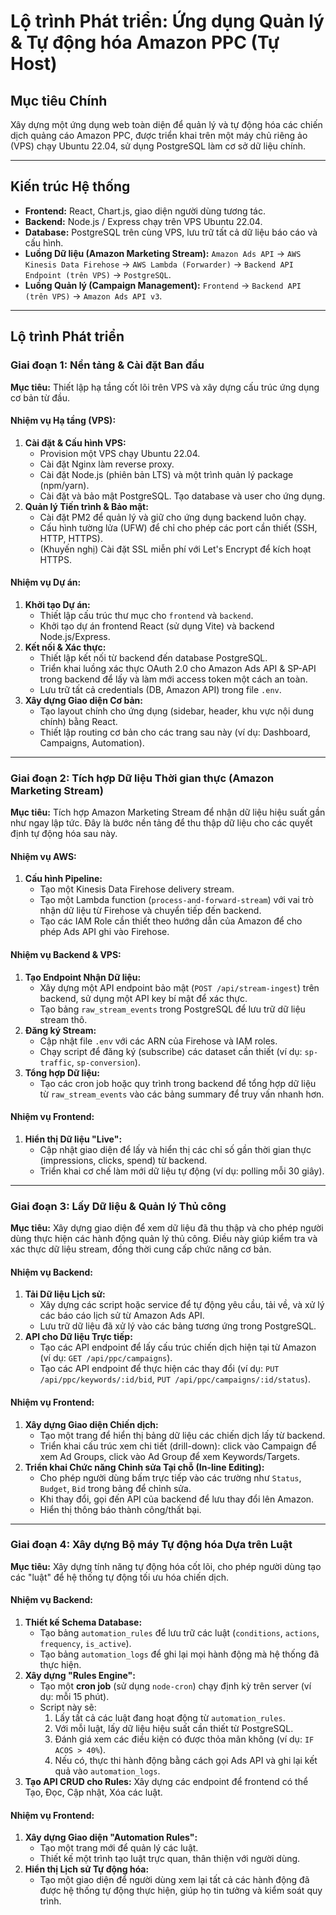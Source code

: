 # Lộ trình Phát triển: Ứng dụng Quản lý & Tự động hóa Amazon PPC (Tự Host)

## Mục tiêu Chính

Xây dựng một ứng dụng web toàn diện để quản lý và tự động hóa các chiến dịch quảng cáo Amazon PPC, được triển khai trên một máy chủ riêng ảo (VPS) chạy Ubuntu 22.04, sử dụng PostgreSQL làm cơ sở dữ liệu chính.

---

## Kiến trúc Hệ thống

-   **Frontend:** React, Chart.js, giao diện người dùng tương tác.
-   **Backend:** Node.js / Express chạy trên VPS Ubuntu 22.04.
-   **Database:** PostgreSQL trên cùng VPS, lưu trữ tất cả dữ liệu báo cáo và cấu hình.
-   **Luồng Dữ liệu (Amazon Marketing Stream):** `Amazon Ads API` → `AWS Kinesis Data Firehose` → `AWS Lambda (Forwarder)` → `Backend API Endpoint (trên VPS)` → `PostgreSQL`.
-   **Luồng Quản lý (Campaign Management):** `Frontend` → `Backend API (trên VPS)` → `Amazon Ads API v3`.

---

## Lộ trình Phát triển

### Giai đoạn 1: Nền tảng & Cài đặt Ban đầu

**Mục tiêu:** Thiết lập hạ tầng cốt lõi trên VPS và xây dựng cấu trúc ứng dụng cơ bản từ đầu.

#### Nhiệm vụ Hạ tầng (VPS):
1.  **Cài đặt & Cấu hình VPS:**
    -   Provision một VPS chạy Ubuntu 22.04.
    -   Cài đặt Nginx làm reverse proxy.
    -   Cài đặt Node.js (phiên bản LTS) và một trình quản lý package (npm/yarn).
    -   Cài đặt và bảo mật PostgreSQL. Tạo database và user cho ứng dụng.
2.  **Quản lý Tiến trình & Bảo mật:**
    -   Cài đặt PM2 để quản lý và giữ cho ứng dụng backend luôn chạy.
    -   Cấu hình tường lửa (UFW) để chỉ cho phép các port cần thiết (SSH, HTTP, HTTPS).
    -   (Khuyến nghị) Cài đặt SSL miễn phí với Let's Encrypt để kích hoạt HTTPS.

#### Nhiệm vụ Dự án:
1.  **Khởi tạo Dự án:**
    -   Thiết lập cấu trúc thư mục cho `frontend` và `backend`.
    -   Khởi tạo dự án frontend React (sử dụng Vite) và backend Node.js/Express.
2.  **Kết nối & Xác thực:**
    -   Thiết lập kết nối từ backend đến database PostgreSQL.
    -   Triển khai luồng xác thực OAuth 2.0 cho Amazon Ads API & SP-API trong backend để lấy và làm mới access token một cách an toàn.
    -   Lưu trữ tất cả credentials (DB, Amazon API) trong file `.env`.
3.  **Xây dựng Giao diện Cơ bản:**
    -   Tạo layout chính cho ứng dụng (sidebar, header, khu vực nội dung chính) bằng React.
    -   Thiết lập routing cơ bản cho các trang sau này (ví dụ: Dashboard, Campaigns, Automation).

---

### Giai đoạn 2: Tích hợp Dữ liệu Thời gian thực (Amazon Marketing Stream)

**Mục tiêu:** Tích hợp Amazon Marketing Stream để nhận dữ liệu hiệu suất gần như ngay lập tức. Đây là bước nền tảng để thu thập dữ liệu cho các quyết định tự động hóa sau này.

#### Nhiệm vụ AWS:
1.  **Cấu hình Pipeline:**
    -   Tạo một Kinesis Data Firehose delivery stream.
    -   Tạo một Lambda function (`process-and-forward-stream`) với vai trò nhận dữ liệu từ Firehose và chuyển tiếp đến backend.
    -   Tạo các IAM Role cần thiết theo hướng dẫn của Amazon để cho phép Ads API ghi vào Firehose.

#### Nhiệm vụ Backend & VPS:
1.  **Tạo Endpoint Nhận Dữ liệu:**
    -   Xây dựng một API endpoint bảo mật (`POST /api/stream-ingest`) trên backend, sử dụng một API key bí mật để xác thực.
    -   Tạo bảng `raw_stream_events` trong PostgreSQL để lưu trữ dữ liệu stream thô.
2.  **Đăng ký Stream:**
    -   Cập nhật file `.env` với các ARN của Firehose và IAM roles.
    -   Chạy script để đăng ký (subscribe) các dataset cần thiết (ví dụ: `sp-traffic`, `sp-conversion`).
3.  **Tổng hợp Dữ liệu:**
    -   Tạo các cron job hoặc quy trình trong backend để tổng hợp dữ liệu từ `raw_stream_events` vào các bảng summary để truy vấn nhanh hơn.

#### Nhiệm vụ Frontend:
1.  **Hiển thị Dữ liệu "Live":**
    -   Cập nhật giao diện để lấy và hiển thị các chỉ số gần thời gian thực (impressions, clicks, spend) từ backend.
    -   Triển khai cơ chế làm mới dữ liệu tự động (ví dụ: polling mỗi 30 giây).

---

### Giai đoạn 3: Lấy Dữ liệu & Quản lý Thủ công

**Mục tiêu:** Xây dựng giao diện để xem dữ liệu đã thu thập và cho phép người dùng thực hiện các hành động quản lý thủ công. Điều này giúp kiểm tra và xác thực dữ liệu stream, đồng thời cung cấp chức năng cơ bản.

#### Nhiệm vụ Backend:
1.  **Tải Dữ liệu Lịch sử:**
    -   Xây dựng các script hoặc service để tự động yêu cầu, tải về, và xử lý các báo cáo lịch sử từ Amazon Ads API.
    -   Lưu trữ dữ liệu đã xử lý vào các bảng tương ứng trong PostgreSQL.
2.  **API cho Dữ liệu Trực tiếp:**
    -   Tạo các API endpoint để lấy cấu trúc chiến dịch hiện tại từ Amazon (ví dụ: `GET /api/ppc/campaigns`).
    -   Tạo các API endpoint để thực hiện các thay đổi (ví dụ: `PUT /api/ppc/keywords/:id/bid`, `PUT /api/ppc/campaigns/:id/status`).

#### Nhiệm vụ Frontend:
1.  **Xây dựng Giao diện Chiến dịch:**
    -   Tạo một trang để hiển thị bảng dữ liệu các chiến dịch lấy từ backend.
    -   Triển khai cấu trúc xem chi tiết (drill-down): click vào Campaign để xem Ad Groups, click vào Ad Group để xem Keywords/Targets.
2.  **Triển khai Chức năng Chỉnh sửa Tại chỗ (In-line Editing):**
    -   Cho phép người dùng bấm trực tiếp vào các trường như `Status`, `Budget`, `Bid` trong bảng để chỉnh sửa.
    -   Khi thay đổi, gọi đến API của backend để lưu thay đổi lên Amazon.
    -   Hiển thị thông báo thành công/thất bại.

---

### Giai đoạn 4: Xây dựng Bộ máy Tự động hóa Dựa trên Luật

**Mục tiêu:** Xây dựng tính năng tự động hóa cốt lõi, cho phép người dùng tạo các "luật" để hệ thống tự động tối ưu hóa chiến dịch.

#### Nhiệm vụ Backend:
1.  **Thiết kế Schema Database:**
    -   Tạo bảng `automation_rules` để lưu trữ các luật (`conditions`, `actions`, `frequency`, `is_active`).
    -   Tạo bảng `automation_logs` để ghi lại mọi hành động mà hệ thống đã thực hiện.
2.  **Xây dựng "Rules Engine":**
    -   Tạo một **cron job** (sử dụng `node-cron`) chạy định kỳ trên server (ví dụ: mỗi 15 phút).
    -   Script này sẽ:
        1.  Lấy tất cả các luật đang hoạt động từ `automation_rules`.
        2.  Với mỗi luật, lấy dữ liệu hiệu suất cần thiết từ PostgreSQL.
        3.  Đánh giá xem các điều kiện có được thỏa mãn không (ví dụ: `IF ACOS > 40%`).
        4.  Nếu có, thực thi hành động bằng cách gọi Ads API và ghi lại kết quả vào `automation_logs`.
3.  **Tạo API CRUD cho Rules:** Xây dựng các endpoint để frontend có thể Tạo, Đọc, Cập nhật, Xóa các luật.

#### Nhiệm vụ Frontend:
1.  **Xây dựng Giao diện "Automation Rules":**
    -   Tạo một trang mới để quản lý các luật.
    -   Thiết kế một trình tạo luật trực quan, thân thiện với người dùng.
2.  **Hiển thị Lịch sử Tự động hóa:**
    -   Tạo một giao diện để người dùng xem lại tất cả các hành động đã được hệ thống tự động thực hiện, giúp họ tin tưởng và kiểm soát quy trình.